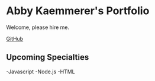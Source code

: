 # Abby Kaemmerer's Portfolio

Welcome, please hire me.

[GitHub](https://github.com/abbykaemmerer)

## Upcoming Specialties
-Javascript
-Node.js
-HTML
